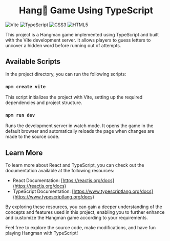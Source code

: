 <h1 align="center">Hang🧍 Game Using TypeScript</h1>

![Vite](https://img.shields.io/badge/vite-%23646CFF.svg?style=for-the-badge&logo=vite&logoColor=white) ![TypeScript](https://img.shields.io/badge/typescript-%23007ACC.svg?style=for-the-badge&logo=typescript&logoColor=white) ![CSS3](https://img.shields.io/badge/css3-%231572B6.svg?style=for-the-badge&logo=css3&logoColor=white) ![HTML5](https://img.shields.io/badge/html5-%23E34F26.svg?style=for-the-badge&logo=html5&logoColor=white)

This project is a Hangman game implemented using TypeScript and built with the Vite development server. It allows players to guess letters to uncover a hidden word before running out of attempts.

## Available Scripts

In the project directory, you can run the following scripts:

### `npm create vite`

This script initializes the project with Vite, setting up the required dependencies and project structure.

### `npm run dev`

Runs the development server in watch mode. It opens the game in the default browser and automatically reloads the page when changes are made to the source code.

## Learn More

To learn more about React and TypeScript, you can check out the documentation available at the following resources:

- React Documentation: [https://reactjs.org/docs](https://reactjs.org/docs)
- TypeScript Documentation: [https://www.typescriptlang.org/docs](https://www.typescriptlang.org/docs)

By exploring these resources, you can gain a deeper understanding of the concepts and features used in this project, enabling you to further enhance and customize the Hangman game according to your requirements.

Feel free to explore the source code, make modifications, and have fun playing Hangman with TypeScript!
